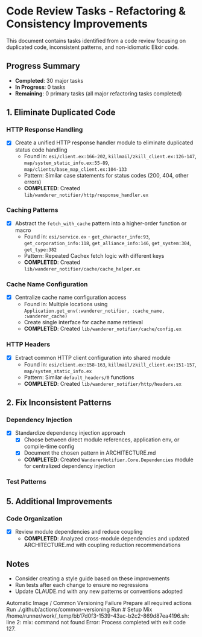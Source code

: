 # Code Review Tasks - Refactoring & Consistency Improvements

This document contains tasks identified from a code review focusing on duplicated code, inconsistent patterns, and non-idiomatic Elixir code.

## Progress Summary
- **Completed**: 30 major tasks
- **In Progress**: 0 tasks  
- **Remaining**: 0 primary tasks (all major refactoring tasks completed)

## 1. Eliminate Duplicated Code

### HTTP Response Handling
- [x] Create a unified HTTP response handler module to eliminate duplicated status code handling
  - Found in: `esi/client.ex:166-202`, `killmail/zkill_client.ex:126-147`, `map/system_static_info.ex:55-89`, `map/clients/base_map_client.ex:104-133`
  - Pattern: Similar case statements for status codes (200, 404, other errors)
  - **COMPLETED**: Created `lib/wanderer_notifier/http/response_handler.ex`

### Caching Patterns
- [x] Abstract the `fetch_with_cache` pattern into a higher-order function or macro
  - Found in: `esi/service.ex` - `get_character_info:93`, `get_corporation_info:118`, `get_alliance_info:146`, `get_system:304`, `get_type:382`
  - Pattern: Repeated Cachex fetch logic with different keys
  - **COMPLETED**: Created `lib/wanderer_notifier/cache/cache_helper.ex`

### Cache Name Configuration
- [x] Centralize cache name configuration access
  - Found in: Multiple locations using `Application.get_env(:wanderer_notifier, :cache_name, :wanderer_cache)`
  - Create single interface for cache name retrieval
  - **COMPLETED**: Created `lib/wanderer_notifier/cache/config.ex`

### HTTP Headers
- [x] Extract common HTTP client configuration into shared module
  - Found in: `esi/client.ex:158-163`, `killmail/zkill_client.ex:151-157`, `map/system_static_info.ex`
  - Pattern: Similar `default_headers/0` functions
  - **COMPLETED**: Created `lib/wanderer_notifier/http/headers.ex`

## 2. Fix Inconsistent Patterns

### Dependency Injection
- [x] Standardize dependency injection approach
  - [x] Choose between direct module references, application env, or compile-time config
  - [x] Document the chosen pattern in ARCHITECTURE.md
  - **COMPLETED**: Created `WandererNotifier.Core.Dependencies` module for centralized dependency injection

### Test Patterns

## 5. Additional Improvements

### Code Organization
- [x] Review module dependencies and reduce coupling
  - **COMPLETED**: Analyzed cross-module dependencies and updated ARCHITECTURE.md with coupling reduction recommendations

## Notes

- Consider creating a style guide based on these improvements
- Run tests after each change to ensure no regressions
- Update CLAUDE.md with any new patterns or conventions adopted



Automatic Image / Common Versioning Failure
Prepare all required actions
Run ./.github/actions/common-versioning
Run # Setup Mix
/home/runner/work/_temp/bb17d0f3-1539-43ac-b2c2-869d87ea4196.sh: line 2: mix: command not found
Error: Process completed with exit code 127.